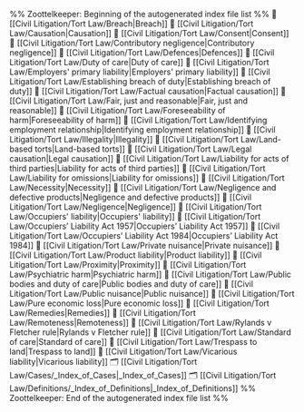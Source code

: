 %% Zoottelkeeper: Beginning of the autogenerated index file list  %%
📄 [[Civil Litigation/Tort Law/Breach|Breach]]
📄 [[Civil Litigation/Tort Law/Causation|Causation]]
📄 [[Civil Litigation/Tort Law/Consent|Consent]]
📄 [[Civil Litigation/Tort Law/Contributory negligence|Contributory negligence]]
📄 [[Civil Litigation/Tort Law/Defences|Defences]]
📄 [[Civil Litigation/Tort Law/Duty of care|Duty of care]]
📄 [[Civil Litigation/Tort Law/Employers' primary liability|Employers' primary liability]]
📄 [[Civil Litigation/Tort Law/Establishing breach of duty|Establishing breach of duty]]
📄 [[Civil Litigation/Tort Law/Factual causation|Factual causation]]
📄 [[Civil Litigation/Tort Law/Fair, just and reasonable|Fair, just and reasonable]]
📄 [[Civil Litigation/Tort Law/Foreseeability of harm|Foreseeability of harm]]
📄 [[Civil Litigation/Tort Law/Identifying employment relationship|Identifying employment relationship]]
📄 [[Civil Litigation/Tort Law/Illegality|Illegality]]
📄 [[Civil Litigation/Tort Law/Land-based torts|Land-based torts]]
📄 [[Civil Litigation/Tort Law/Legal causation|Legal causation]]
📄 [[Civil Litigation/Tort Law/Liability for acts of third parties|Liability for acts of third parties]]
📄 [[Civil Litigation/Tort Law/Liability for omissions|Liability for omissions]]
📄 [[Civil Litigation/Tort Law/Necessity|Necessity]]
📄 [[Civil Litigation/Tort Law/Negligence and defective products|Negligence and defective products]]
📄 [[Civil Litigation/Tort Law/Negligence|Negligence]]
📄 [[Civil Litigation/Tort Law/Occupiers' liability|Occupiers' liability]]
📄 [[Civil Litigation/Tort Law/Occupiers’ Liability Act 1957|Occupiers’ Liability Act 1957]]
📄 [[Civil Litigation/Tort Law/Occupiers’ Liability Act 1984|Occupiers’ Liability Act 1984]]
📄 [[Civil Litigation/Tort Law/Private nuisance|Private nuisance]]
📄 [[Civil Litigation/Tort Law/Product liability|Product liability]]
📄 [[Civil Litigation/Tort Law/Proximity|Proximity]]
📄 [[Civil Litigation/Tort Law/Psychiatric harm|Psychiatric harm]]
📄 [[Civil Litigation/Tort Law/Public bodies and duty of care|Public bodies and duty of care]]
📄 [[Civil Litigation/Tort Law/Public nuisance|Public nuisance]]
📄 [[Civil Litigation/Tort Law/Pure economic loss|Pure economic loss]]
📄 [[Civil Litigation/Tort Law/Remedies|Remedies]]
📄 [[Civil Litigation/Tort Law/Remoteness|Remoteness]]
📄 [[Civil Litigation/Tort Law/Rylands v Fletcher rule|Rylands v Fletcher rule]]
📄 [[Civil Litigation/Tort Law/Standard of care|Standard of care]]
📄 [[Civil Litigation/Tort Law/Trespass to land|Trespass to land]]
📄 [[Civil Litigation/Tort Law/Vicarious liability|Vicarious liability]]
🗂️ [[Civil Litigation/Tort Law/Cases/_Index_of_Cases|_Index_of_Cases]]
🗂️ [[Civil Litigation/Tort Law/Definitions/_Index_of_Definitions|_Index_of_Definitions]]
%% Zoottelkeeper: End of the autogenerated index file list  %%
